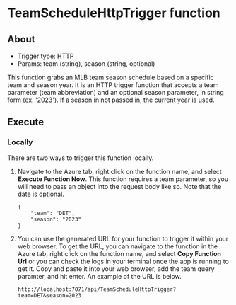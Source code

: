 # TeamScheduleHttpTrigger function

## About

- Trigger type: HTTP
- Params: team (string), season (string, optional)

This function grabs an MLB team season schedule based on a specific team and season year. It is an HTTP trigger function that accepts a team parameter (team abbreviation) and an optional season parameter, in string form (ex. '2023'). If a season in not passed in, the current year is used.

## Execute

### Locally

There are two ways to trigger this function locally.

1. Navigate to the Azure tab, right click on the function name, and select **Execute Function Now**. This function requires a team parameter, so you will need to pass an object into the request body like so. Note that the date is optional.

   ```
   {
       "team": "DET",
       "season": "2023"
   }
   ```

2. You can use the generated URL for your function to trigger it within your web browser. To get the URL, you can navigate to the function in the Azure tab, right click on the function name, and select **Copy Function Url** or you can check the logs in your terminal once the app is running to get it. Copy and paste it into your web browser, add the team query paramter, and hit enter. An example of the URL is below.

   ```
   http://localhost:7071/api/TeamScheduleHttpTrigger?team=DET&season=2023
   ```
